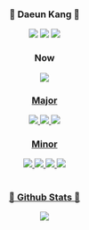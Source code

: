 
<div align="center">
  <h3>🎇 Daeun Kang 🎇</h3>
  <a href="https://daon-programming.tistory.com/" target="_blank"><img src="https://img.shields.io/badge/Tistory-000000?style=for-the-badge&logo=Tistory&logoColor=white"/></a>
    <a href="https://www.instagram.com/all_mine_._._" target="_blank"><img src="https://img.shields.io/badge/instagram-000000?style=for-the-badge&logo=Instagram&logoColor=white"/></a>
  <a href="https://blog.naver.com/da010228" target="_blank"><img src="https://img.shields.io/badge/Naver-000000?style=for-the-badge&logo=Naver&logoColor=white"/></a>
  <br>
  <h3> Now </h3>
  <a href="https://www.ssafy.com" target="_blank"><img src="https://img.shields.io/badge/SSAFY-000000?style=for-the-badge&logo=SSAFY&logoColor=white">
  <br>
  <h3> Major </h3>
  <img src="https://img.shields.io/badge/java-000000?style=for-the-badge&logo=java&logoColor=white">
  <img src="https://img.shields.io/badge/AndroidStudio-000000?style=for-the-badge&logo=android&logoColor=white">
  <img src="https://img.shields.io/badge/Eclipse-000000?style=for-the-badge&logo=Eclipse&logoColor=white">
  <br>
  <h3> Minor </h3>
  <img src="https://img.shields.io/badge/java-000000?style=for-the-badge&logo=java&logoColor=white">
  <img src="https://img.shields.io/badge/html5-000000?style=for-the-badge&logo=html5&logoColor=white">
  <img src="https://img.shields.io/badge/CSS-000000?style=for-the-badge&logo=CSS3&logoColor=white">
  <img src="https://img.shields.io/badge/JavaScript-000000?style=for-the-badge&logo=JavaScript&logoColor=white">
  <!-- <br>
  <img src="https://img.shields.io/badge/Spring-000000?style=for-the-badge&logo=Spring&logoColor=white">
  <img src="https://img.shields.io/badge/Vue.js-000000?style=for-the-badge&logo=Vue.js&logoColor=white">
  <img src="https://img.shields.io/badge/VSCODE-000000?style=for-the-badge&logo=Visual Studio Code&logoColor=white">
  <img src="https://img.shields.io/badge/mysql-000000?style=for-the-badge&logo=mysql&logoColor=white">  -->
  <br>
  <br>
    <h3> 🛫 Github Stats 🛬</h3>
<!-- <a href="s">
  <img src="https://github-readme-stats.vercel.app/api/top-langs/?username=da010228&exclude_repo=da010228.github.io&theme=graywhite" />
</a> -->
<a href="s">
  <img src="https://github-readme-stats.vercel.app/api?username=da010228&theme=graywhite" />
</a>
  <br>
  
</div>
